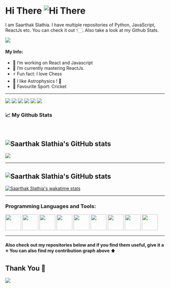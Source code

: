 # Hi There ![ Hi There](https://github.com/Saarthak-Slathia/Saarthak-Slathia/blob/main/waving_hand.gif)
 
I am Saarthak Slathia. I have multiple repositories of Python, JavaScript, ReactJs etc. You can check it out 👇🏻. Also take a look at my Github Stats.

![](https://komarev.com/ghpvc/?username=Saarthak-Slathia)

#### My Info:

- 🔭 I’m working on React and Javascript
- 🌱 I’m currently mastering ReactJs.
- ⚡ Fun fact: I love Chess
- 🚀 I like Astrophysics ! 🌌
- 🏏 Favourite Sport: Cricket

---

![](https://img.shields.io/badge/Java-informational?style=for-the-badge&logo=java&labelColor=06283D&color=06283D&logoColor=ffffff)
![](https://img.shields.io/badge/python-informational?style=for-the-badge&logo=python&labelColor=06283D&color=06283D&logoColor=ffffff)
![](https://img.shields.io/badge/javascript-informational?style=for-the-badge&logo=javascript&labelColor=06283D&color=06283D&logoColor=ffffff)
![](https://img.shields.io/badge/react-informational?style=for-the-badge&logo=react&labelColor=06283D&color=06283D&logoColor=ffffff)
![](https://img.shields.io/badge/html5-informational?style=for-the-badge&logo=html5&labelColor=06283D&color=06283D&logoColor=ffffff)
![](https://img.shields.io/badge/css3-informational?style=for-the-badge&logo=css3&labelColor=06283D&color=06283D&logoColor=ffffff)

### 📈 My Github Stats

 <br/>

   ![Saarthak Slathia's GitHub stats](https://github-readme-stats.vercel.app/api?username=Saarthak-Slathia&theme=gotham&show_icons=true)
   ---
   <img src="http://github-readme-streak-stats.herokuapp.com?user=Saarthak-Slathia&theme=gotham&border=61DAFB&fire=DDB80F"/>
 <br/>
 
 ---

![Saarthak Slathia's GitHub stats](https://github-readme-stats.vercel.app/api/top-langs?username=Saarthak-Slathia&layout=compact&show_icons=true&show_icons=true&theme=gotham&hide=html,css&langs_count=4)
---
[![Saarthak Slathia's wakatime stats](https://github-readme-stats.vercel.app/api/wakatime?username=slathia&layout=compact&theme=github_dark)](https://github.com/anuraghazra/github-readme-stats&layuout=compact&theme=gotham)


---


### Programming Languages and Tools: 
 <div>
  <img width="50" src="https://camo.githubusercontent.com/91624b4794cb98081ea55063865721be4b4399472c81e66b89b37fd07aad1d92/68747470733a2f2f696d672e69636f6e73382e636f6d2f636f6c6f722f34382f3030303030302f68746d6c2d352e706e67">
  <img width="50" src="https://camo.githubusercontent.com/dc75aee770dff630309493116eeebd6a39c7042e4e94780a5e6c8f107bebe76f/68747470733a2f2f696d672e69636f6e73382e636f6d2f636f6c6f722f34382f3030303030302f637373332e706e67">

  <img width="50" src="https://camo.githubusercontent.com/84c2586aa67309f6fa224fdf5fdf33a633239375397a8e753ac1e7cc727f5458/68747470733a2f2f696d672e69636f6e73382e636f6d2f636f6c6f722f34382f3030303030302f6a6176617363726970742d2d76312e706e67">
  <img width="50" src="https://camo.githubusercontent.com/0174b03bab13c90e5673eaafbaa2cc273f8f0f8e70c39e660d0db9895f41f7ae/68747470733a2f2f696d672e69636f6e73382e636f6d2f636f6c6f722f34382f3030303030302f626f6f7473747261702e706e67">
 
 <img width="50" src="https://cdn-icons-png.flaticon.com/64/226/226777.png">
 <img width="50" src="https://cdn-icons-png.flaticon.com/512/1126/1126012.png">
 
 <img width="50" src="https://camo.githubusercontent.com/5d6bd5caa91b0cc83df372c1a2c23c15a8a6a3c63bbffb4b2fb54e406cce9fc4/68747470733a2f2f63646e2d69636f6e732d706e672e666c617469636f6e2e636f6d2f3531322f3733332f3733333630392e706e67">
 <img width="50" src="https://camo.githubusercontent.com/446a67a1ebe2f1cba46113cc68f46610c49ab75885c2d19bb4453d70f3534f97/68747470733a2f2f63646e2d69636f6e732d706e672e666c617469636f6e2e636f6d2f36342f3930362f3930363332342e706e67">
 <img width="50" src="https://img.icons8.com/color/48/000000/python.png">
 </div>

---

#### Also check out my repositories below and if you find them useful, give it a ⭐ You can also find my contribution graph above ⬆️
## Thank You 🎉

![](https://github.com/Saarthak-Slathia/Saarthak-Slathia/blob/main/winking_face.gif)
